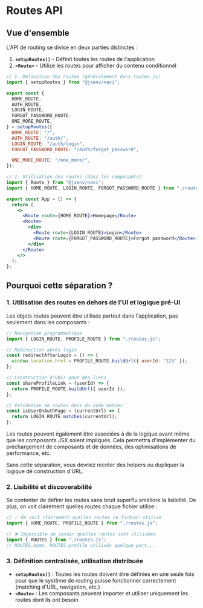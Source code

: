 # Routes API

## Vue d'ensemble

L'API de routing se divise en deux parties distinctes :

1. **`setupRoutes()`** - Définit toutes les routes de l'application
2. **`<Route>`** - Utilise les routes pour afficher du contenu conditionnel

```jsx
// 1. Definition des routes (généralement dans routes.js)
import { setupRoutes } from "@jsenv/navi";

export const {
  HOME_ROUTE,
  AUTH_ROUTE,
  LOGIN_ROUTE,
  FORGOT_PASSWORD_ROUTE,
  ONE_MORE_ROUTE,
} = setupRoutes({
  HOME_ROUTE: "/",
  AUTH_ROUTE: "/auth/",
  LOGIN_ROUTE: "/auth/login",
  FORGOT_PASSWORD_ROUTE: "/auth/forgot_password",

  ONE_MORE_ROUTE: "/one_more/",
});
```

```jsx
// 2. Utilisation des routes (dans les composants)
import { Route } from "@jsenv/navi";
import { HOME_ROUTE, LOGIN_ROUTE, FORGOT_PASSWORD_ROUTE } from "./routes.js";

export const App = () => {
  return (
    <>
      <Route route={HOME_ROUTE}>Homepage</Route>
      <Route>
        <div>
          <Route route={LOGIN_ROUTE}>Login</Route>
          <Route route={FORGOT_PASSWORD_ROUTE}>Forgot password</Route>
        </div>
      </Route>
    </>
  );
};
```

## Pourquoi cette séparation ?

### 1. **Utilisation des routes en dehors de l'UI et logique pré-UI**

Les objets routes peuvent être utilisés partout dans l'application, pas seulement dans les composants :

```jsx
// Navigation programmatique
import { LOGIN_ROUTE, PROFILE_ROUTE } from "./routes.js";

// Redirection après login
const redirectAfterLogin = () => {
  window.location.href = PROFILE_ROUTE.buildUrl({ userId: "123" });
};

// Construction d'URLs pour des liens
const shareProfileLink = (userId) => {
  return PROFILE_ROUTE.buildUrl({ userId });
};

// Validation de routes dans du code métier
const isUserOnAuthPage = (currentUrl) => {
  return LOGIN_ROUTE.matches(currentUrl);
};
```

Les routes peuvent également être associées à de la logique avant même que les composants JSX soient impliqués. Cela permettra d'implémenter du préchargement de composants et de données, des optimisations de performance, etc.

Sans cette séparation, vous devriez recréer des helpers ou dupliquer la logique de construction d'URL.

### 2. **Lisibilité et discoverabilité**

Se contenter de définir les routes sans bruit superflu améliore la lisibilité. De plus, on voit clairement quelles routes chaque fichier utilise :

```jsx
// ✅ On voit clairement quelles routes ce fichier utilise
import { HOME_ROUTE, PROFILE_ROUTE } from "./routes.js";

// ❌ Impossible de savoir quelles routes sont utilisées
import { ROUTES } from "./routes.js";
// ROUTES.home, ROUTES.profile utilisés quelque part...
```

### 3. **Définition centralisée, utilisation distribuée**

- **`setupRoutes()`** : Toutes les routes doivent être définies en une seule fois pour que le système de routing puisse fonctionner correctement (matching d'URL, navigation, etc.)
- **`<Route>`** : Les composants peuvent importer et utiliser uniquement les routes dont ils ont besoin
